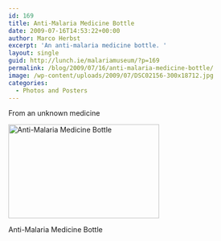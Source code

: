 ```yaml
---
id: 169
title: Anti-Malaria Medicine Bottle
date: 2009-07-16T14:53:22+00:00
author: Marco Herbst
excerpt: 'An anti-malaria medicine bottle. '
layout: single
guid: http://lunch.ie/malariamuseum/?p=169
permalink: /blog/2009/07/16/anti-malaria-medicine-bottle/
image: /wp-content/uploads/2009/07/DSC02156-300x18712.jpg
categories:
  - Photos and Posters
---
```

From an unknown medicine

<div id="attachment_259" style="width: 310px" class="wp-caption alignnone">
  <a href="http://www.malariamuseum.de/wp-content/uploads/2009/07/DSC02156.jpg"><img class="size-medium wp-image-259" title="Anti-Malaria Medicine Bottle" alt="Anti-Malaria Medicine Bottle" src="http://www.malariamuseum.de/wp-content/uploads/2009/07/DSC02156-300x187.jpg" width="300" height="187" /></a>
  
  <p class="wp-caption-text">
    Anti-Malaria Medicine Bottle
  </p>
</div>
